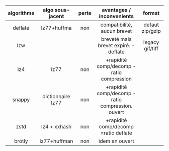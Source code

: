 | algorithme | algo sous-jacent | perte | avantages / inconvenients                      |format         |
|:----------:|:----------------:|:-----:|:----------------------------------------------:|:-------------:|
|deflate     |lz77+huffma       |non    |compatibilité, aucun brevet                     |defaut zip/gzip|
|lzw         |                  |       |breveté mais brevet expiré. -deflate            |legacy gif/tiff|
|lz4         |lz77              |non    |+rapidité comp/decomp -ratio compression        |               |
|snappy      |dictionnaire lz77 |non    |+rapidité comp/decomp -ratio compression. ouvert|               |
|zstd        |lz4 + xxhash      |non    |+rapidité comp/decomp =ratio deflate            |               |
|brotly      |lz77+huffman      |non    |idem en ouvert                                  |               |
